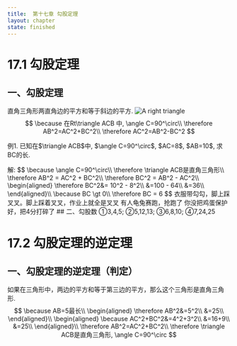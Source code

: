```yaml
---
title:  第十七章 勾股定理
layout: chapter
state: finished
---
```


# 17.1 勾股定理
## 一、勾股定理
<ly-d>直角三角形两直角边的平方和等于斜边的平方.</ly-d>
<ly-b>
<img class="aside" src="{{ site.baseurl }}/assets/graph/17.1.1.svg" alt="A right triangle" />
$$
\because 在Rt\triangle ACB 中, \angle C=90^\circ\\
\therefore AB^2=AC^2+BC^2\\
\therefore AC^2=AB^2-BC^2
$$
</ly-b>
<ly-e>
<p>例1. 已知在$\triangle ACB$中, $\angle C=90^\circ$, $AC=8$, $AB=10$, 求BC的长.</p>
解: $$
\because \angle C=90^\circ\\
\therefore \triangle ACB是直角三角形\\
\therefore AB^2 = AC^2 + BC^2\\
\therefore BC^2 = AB^2 - AC^2\\
\begin{aligned}
\therefore BC^2&= 10^2 - 8^2\\
&=100 - 64\\
&=36\\
\end{aligned}\\
\because BC \gt 0\\
\therefore BC = 6
$$
</ly-e>
<ly-q date="20181129">衣服带勾勾，脚上踩叉叉。脚上踩着叉叉，作业上就全是叉叉</ly-q>
<ly-q date="20181130">有人龟兔赛跑，抢跑了</ly-q>
<ly-q date="20181130">你没把鸡蛋保护好，把4分打碎了</ly-q>
## 二、勾股数
&#9312;3,4,5;
&#9313;5,12,13;
&#9314;6,8,10;
&#9315;7,24,25

# 17.2 勾股定理的逆定理
## 一、勾股定理的逆定理（判定）
<ly-d>如果在三角形中，两边的平方和等于第三边的平方，那么这个三角形是直角三角形.</ly-d>
<ly-b>
$$
\because AB=5最长\\
\begin{aligned}
\therefore AB^2&=5^2\\
&=25\\
\end{aligned}\\
\begin{aligned}
\because AC^2+BC^2&=4^2+3^2\\
&=16+9\\
&=25\\
\end{aligned}\\
\therefore AB^2=AC^2+BC^2\\
\therefore \triangle ACB是直角三角形, \angle C=90^\circ
$$
</ly-b>
